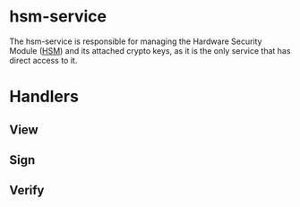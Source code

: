 # hsm-service

The hsm-service is responsible for managing the Hardware Security Module 
([HSM](https://en.wikipedia.org/wiki/Hardware_security_module))
and its attached crypto keys, as it is the only service that has direct access to it.

# Handlers
## View


## Sign


## Verify
